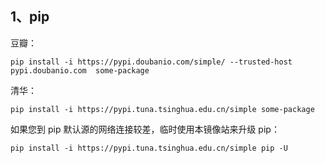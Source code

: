 ## 1、pip

豆瓣：

```
pip install -i https://pypi.doubanio.com/simple/ --trusted-host pypi.doubanio.com  some-package   
```

清华：

```
pip install -i https://pypi.tuna.tsinghua.edu.cn/simple some-package 
```

如果您到 pip 默认源的网络连接较差，临时使用本镜像站来升级 pip：

```
pip install -i https://pypi.tuna.tsinghua.edu.cn/simple pip -U
```

